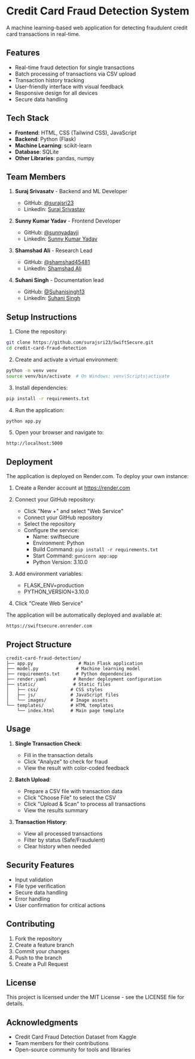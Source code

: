 # Credit Card Fraud Detection System

A machine learning-based web application for detecting fraudulent credit card transactions in real-time.

## Features

- Real-time fraud detection for single transactions
- Batch processing of transactions via CSV upload
- Transaction history tracking
- User-friendly interface with visual feedback
- Responsive design for all devices
- Secure data handling

## Tech Stack

- **Frontend**: HTML, CSS (Tailwind CSS), JavaScript
- **Backend**: Python (Flask)
- **Machine Learning**: scikit-learn
- **Database**: SQLite
- **Other Libraries**: pandas, numpy

## Team Members

1. **Suraj Srivasatv** - Backend and ML Developer
   - GitHub: [@surajsri23](https://github.com/surajsri23/)
   - LinkedIn: [Suraj Srivastav](https://www.linkedin.com/in/suraj-srivastav-89b972259/)

2. **Sunny Kumar Yadav** - Frontend Developer
   - GitHub: [@sunnyadavji](https://github.com/sunnyadavji/)
   - LinkedIn: [Sunny Kumar Yadav](https://www.linkedin.com/in/sunny-kumar-yadav-05697b31b/)

3. **Shamshad Ali** - Research Lead
   - GitHub: [@shamshad45481](https://github.com/shamshad45481/)
   - LinkedIn: [Shamshad Ali](https://www.linkedin.com/in/shamshad-ali-aa6803259/)

4. **Suhani Singh** - Documentation lead
   - GitHub: [@Suhanisingh13](https://github.com/Suhanisingh13/)
   - LinkedIn: [Suhani Singh](https://www.linkedin.com/in/suhani-singh-a5b487259/)

## Setup Instructions

1. Clone the repository:
```bash
git clone https://github.com/surajsri23/SwiftSecure.git
cd credit-card-fraud-detection
```

2. Create and activate a virtual environment:
```bash
python -m venv venv
source venv/bin/activate  # On Windows: venv\Scripts\activate
```

3. Install dependencies:
```bash
pip install -r requirements.txt
```

4. Run the application:
```bash
python app.py
```

5. Open your browser and navigate to:
```
http://localhost:5000
```

## Deployment

The application is deployed on Render.com. To deploy your own instance:

1. Create a Render account at https://render.com

2. Connect your GitHub repository:
   - Click "New +" and select "Web Service"
   - Connect your GitHub repository
   - Select the repository
   - Configure the service:
     - Name: swiftsecure
     - Environment: Python
     - Build Command: `pip install -r requirements.txt`
     - Start Command: `gunicorn app:app`
     - Python Version: 3.10.0

3. Add environment variables:
   - FLASK_ENV=production
   - PYTHON_VERSION=3.10.0

4. Click "Create Web Service"

The application will be automatically deployed and available at:
```
https://swiftsecure.onrender.com
```

## Project Structure

```
credit-card-fraud-detection/
├── app.py                 # Main Flask application
├── model.py              # Machine learning model
├── requirements.txt      # Python dependencies
├── render.yaml          # Render deployment configuration
├── static/              # Static files
│   ├── css/            # CSS styles
│   ├── js/             # JavaScript files
│   └── images/         # Image assets
└── templates/          # HTML templates
    └── index.html      # Main page template
```

## Usage

1. **Single Transaction Check**:
   - Fill in the transaction details
   - Click "Analyze" to check for fraud
   - View the result with color-coded feedback

2. **Batch Upload**:
   - Prepare a CSV file with transaction data
   - Click "Choose File" to select the CSV
   - Click "Upload & Scan" to process all transactions
   - View the results summary

3. **Transaction History**:
   - View all processed transactions
   - Filter by status (Safe/Fraudulent)
   - Clear history when needed

## Security Features

- Input validation
- File type verification
- Secure data handling
- Error handling
- User confirmation for critical actions

## Contributing

1. Fork the repository
2. Create a feature branch
3. Commit your changes
4. Push to the branch
5. Create a Pull Request

## License

This project is licensed under the MIT License - see the LICENSE file for details.

## Acknowledgments

- Credit Card Fraud Detection Dataset from Kaggle
- Team members for their contributions
- Open-source community for tools and libraries